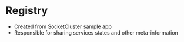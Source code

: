 # Registry

* Created from SocketCluster sample app
* Responsible for sharing services states and other meta-information
